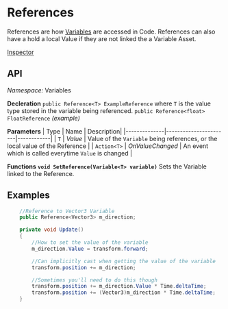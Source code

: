 # References
References are how [Variables](https://github.com/j-reason/ScriptableVariables/blob/main/Assets/ScriptableVariables/Documentation%7E/Variables.md) are accessed in Code. References can also have a hold a local Value if they are not linked the a Variable Asset.

[Inspector](https://github.com/j-reason/ScriptableVariables/blob/main/Assets/ScriptableVariables/Documentation%7E/Media/ReferenceInspector.gif)

## API
*Namespace:* Variables 

**Decleration**
`public Reference<T> ExampleReference` where `T` is the value type stored in the variable being referenced.
`public Reference<float> FloatReference` *(example)*

**Parameters**
| Type          | Name                 | Description|
|--------------|-----------------------|------------|
| `T`          | *Value*               | Value of the `Variable` being references, or the local value of the Reference     |
| `Action<T>`  | *OnValueChanged*      | An event which is called everytime `Value` is changed      |

**Functions**
**`void SetReference(Variable<T> variable)`**
Sets the Variable linked to the Reference.


## Examples

```cs
    //Reference to Vector3 Variable
    public Reference<Vector3> m_direction;

    private void Update()
    {
        //How to set the value of the variable
        m_direction.Value = transform.forward;

        //Can implicitly cast when getting the value of the variable
        transform.position += m_direction;

        //Sometimes you'll need to do this though
        transform.position += m_direction.Value * Time.deltaTime;
        transform.position += (Vector3)m_direction * Time.deltaTime;  
    }
```